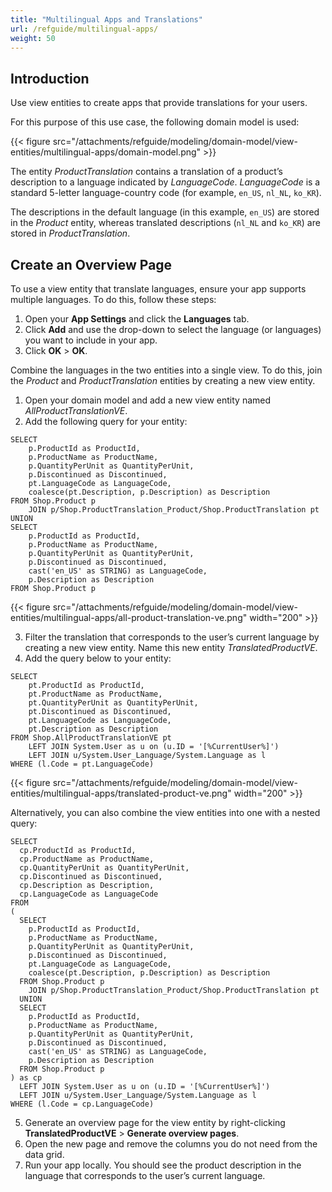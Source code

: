 ```yaml
---
title: "Multilingual Apps and Translations"
url: /refguide/multilingual-apps/
weight: 50
---
```


## Introduction

Use view entities to create apps that provide translations for your users.

For this purpose of this use case, the following domain model is used:

{{< figure src="/attachments/refguide/modeling/domain-model/view-entities/multilingual-apps/domain-model.png" >}}

The entity *ProductTranslation* contains a translation of a product’s description to a language indicated by *LanguageCode*. *LanguageCode* is a standard 5-letter language-country code (for example, `en_US`, `nl_NL`, `ko_KR`).

The descriptions in the default language (in this example, `en_US`) are stored in the *Product* entity, whereas translated descriptions (`nl_NL` and `ko_KR`) are stored in *ProductTranslation*. 

## Create an Overview Page

To use a view entity that translate languages, ensure your app supports multiple languages. To do this, follow these steps:

1. Open your **App Settings** and click the **Languages** tab.
2. Click **Add** and use the drop-down to select the language (or languages) you want to include in your app.
3. Click **OK** > **OK**.

Combine the languages in the two entities into a single view. To do this, join the *Product* and *ProductTranslation* entities by creating a new view entity.

1. Open your domain model and add a new view entity named *AllProductTranslationVE*.
2. Add the following query for your entity:

```
SELECT
    p.ProductId as ProductId,
    p.ProductName as ProductName,
    p.QuantityPerUnit as QuantityPerUnit,
    p.Discontinued as Discontinued,
    pt.LanguageCode as LanguageCode,
    coalesce(pt.Description, p.Description) as Description
FROM Shop.Product p
    JOIN p/Shop.ProductTranslation_Product/Shop.ProductTranslation pt
UNION
SELECT
    p.ProductId as ProductId,
    p.ProductName as ProductName,
    p.QuantityPerUnit as QuantityPerUnit,
    p.Discontinued as Discontinued,
    cast('en_US' as STRING) as LanguageCode,
    p.Description as Description
FROM Shop.Product p
```
{{< figure src="/attachments/refguide/modeling/domain-model/view-entities/multilingual-apps/all-product-translation-ve.png" width="200" >}}

3. Filter the translation that corresponds to the user’s current language by creating a new view entity. Name this new entity *TranslatedProductVE*.
4. Add the query below to your entity:

```
SELECT
    pt.ProductId as ProductId,
    pt.ProductName as ProductName,
    pt.QuantityPerUnit as QuantityPerUnit,
    pt.Discontinued as Discontinued,
    pt.LanguageCode as LanguageCode,
    pt.Description as Description
FROM Shop.AllProductTranslationVE pt
    LEFT JOIN System.User as u on (u.ID = '[%CurrentUser%]')
    LEFT JOIN u/System.User_Language/System.Language as l
WHERE (l.Code = pt.LanguageCode)
```

{{< figure src="/attachments/refguide/modeling/domain-model/view-entities/multilingual-apps/translated-product-ve.png" width="200" >}}

Alternatively, you can also combine the view entities into one with a nested query:

```
SELECT
  cp.ProductId as ProductId,
  cp.ProductName as ProductName,
  cp.QuantityPerUnit as QuantityPerUnit,
  cp.Discontinued as Discontinued,
  cp.Description as Description,
  cp.LanguageCode as LanguageCode
FROM
(
  SELECT
    p.ProductId as ProductId,
    p.ProductName as ProductName,
    p.QuantityPerUnit as QuantityPerUnit,
    p.Discontinued as Discontinued,
    pt.LanguageCode as LanguageCode,
    coalesce(pt.Description, p.Description) as Description
  FROM Shop.Product p
    JOIN p/Shop.ProductTranslation_Product/Shop.ProductTranslation pt
  UNION
  SELECT
    p.ProductId as ProductId,
    p.ProductName as ProductName,
    p.QuantityPerUnit as QuantityPerUnit,
    p.Discontinued as Discontinued,
    cast('en_US' as STRING) as LanguageCode,
    p.Description as Description
  FROM Shop.Product p
) as cp
  LEFT JOIN System.User as u on (u.ID = '[%CurrentUser%]')
  LEFT JOIN u/System.User_Language/System.Language as l
WHERE (l.Code = cp.LanguageCode)
```

5. Generate an overview page for the view entity by right-clicking **TranslatedProductVE** > **Generate overview pages**. 
6. Open the new page and remove the columns you do not need from the data grid.
7. Run your app locally. You should see the product description in the language that corresponds to the user’s current language. 
